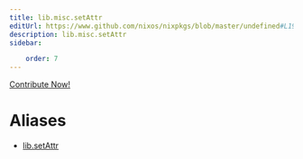 ```yaml
---
title: lib.misc.setAttr
editUrl: https://www.github.com/nixos/nixpkgs/blob/master/undefined#L197C13
description: lib.misc.setAttr
sidebar:

    order: 7
---
```


<a href="https://www.github.com/nixos/nixpkgs/blob/master/undefined#L197C13">Contribute Now!</a>


# Aliases

- [lib.setAttr](/nix-doc-comments/reference/lib/lib-setattr)


